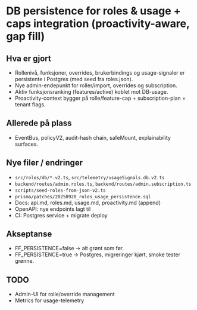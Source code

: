 # DB persistence for roles & usage + caps integration (proactivity-aware, gap fill)

## Hva er gjort
- Rollenivå, funksjoner, overrides, brukerbindings og usage-signaler er persistente i Postgres (med seed fra roles.json).
- Nye admin-endepunkt for roller/import, overrides og subscription.
- Aktiv funksjonsranking (features/active) koblet mot DB-usage.
- Proactivity-context bygger på rolle/feature-cap + subscription-plan + tenant flags.

## Allerede på plass
- EventBus, policyV2, audit-hash chain, safeMount, explainability surfaces.

## Nye filer / endringer
- `src/roles/db/*.v2.ts`, `src/telemetry/usageSignals.db.v2.ts`
- `backend/routes/admin.roles.ts`, `backend/routes/admin.subscription.ts`
- `scripts/seed-roles-from-json-v2.ts`
- `prisma/patches/20250920_roles_usage_persistence.sql`
- Docs: api.md, roles.md, usage.md, proactivity.md (append)
- OpenAPI: nye endpoints lagt til
- CI: Postgres service + migrate deploy

## Akseptanse
- FF_PERSISTENCE=false → alt grønt som før.
- FF_PERSISTENCE=true → Postgres, migreringer kjørt, smoke tester grønne.

## TODO
- Admin-UI for rolle/override management
- Metrics for usage-telemetry
